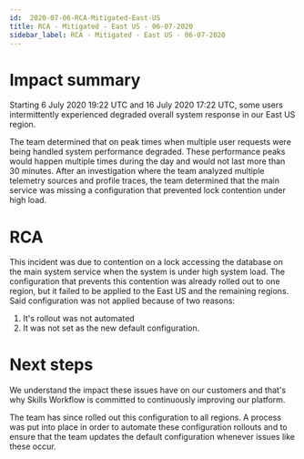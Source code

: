 ```yaml
---
id:  2020-07-06-RCA-Mitigated-East-US
title: RCA - Mitigated - East US - 06-07-2020
sidebar_label: RCA - Mitigated - East US - 06-07-2020
---
```


# Impact summary

Starting 6 July 2020 19:22 UTC and 16 July 2020 17:22 UTC, some users intermittently experienced degraded overall system response in our East US region.

The team determined that on peak times when multiple user requests were being handled system performance degraded. These performance peaks would happen multiple times during the day and would not last more than 30 minutes.
After an investigation where the team analyzed multiple telemetry sources and profile traces, the team determined that the main service was missing a configuration that prevented lock contention under high load.

# RCA

This incident was due to contention on a lock accessing the database on the main system service when the system is under high system load.
The configuration that prevents this contention was already rolled out to one region, but it failed to be applied to the East US and the remaining regions.
Said configuration was not applied because of two reasons:

1.  It's rollout was not automated
2. It was not set as the new default configuration.

# Next steps

We understand the impact these issues have on our customers and that's why Skills Workflow is committed to continuously improving our platform.

The team has since rolled out this configuration to all regions.
A process was put into place in order to automate these configuration rollouts and to ensure that the team updates the default configuration whenever issues like these occur.

